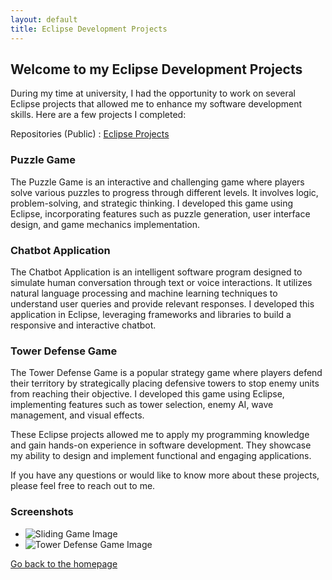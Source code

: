 ```yaml
---
layout: default
title: Eclipse Development Projects
---
```


## Welcome to my Eclipse Development Projects

During my time at university, I had the opportunity to work on several Eclipse projects that allowed me to enhance my software development skills. Here are a few projects I completed:

Repositories (Public) : [Eclipse Projects](https://github.com/fazrul96/EclipseProjects)

### Puzzle Game

The Puzzle Game is an interactive and challenging game where players solve various puzzles to progress through different levels. It involves logic, problem-solving, and strategic thinking. I developed this game using Eclipse, incorporating features such as puzzle generation, user interface design, and game mechanics implementation.

### Chatbot Application

The Chatbot Application is an intelligent software program designed to simulate human conversation through text or voice interactions. It utilizes natural language processing and machine learning techniques to understand user queries and provide relevant responses. I developed this application in Eclipse, leveraging frameworks and libraries to build a responsive and interactive chatbot.

### Tower Defense Game

The Tower Defense Game is a popular strategy game where players defend their territory by strategically placing defensive towers to stop enemy units from reaching their objective. I developed this game using Eclipse, implementing features such as tower selection, enemy AI, wave management, and visual effects.

These Eclipse projects allowed me to apply my programming knowledge and gain hands-on experience in software development. They showcase my ability to design and implement functional and engaging applications.

If you have any questions or would like to know more about these projects, please feel free to reach out to me.

### Screenshots

- ![Sliding Game Image](/fazrul.github.io/assets/img/sliding-game.png)
- ![Tower Defense Game Image](/fazrul.github.io/assets/img/td-game.png)

[Go back to the homepage](https://fazrul96.github.io/fazrul.github.io/)